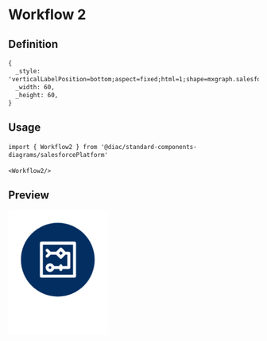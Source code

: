 # Workflow 2

## Definition

```
{
  _style: 'verticalLabelPosition=bottom;aspect=fixed;html=1;shape=mxgraph.salesforce.workflow2;',
  _width: 60,
  _height: 60,
}
```

## Usage

```
import { Workflow2 } from '@diac/standard-components-diagrams/salesforcePlatform'

<Workflow2/>
```

## Preview

<img src="./workflow-2.png" width="200"/>
